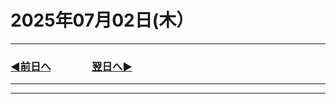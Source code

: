 # 2025年07月02日(木）

---

### [◀️前日へ](https://github.com/yuasys/chatty-journal/blob/main/2025/07/2025-07-01.md)&emsp;&emsp;&emsp;&emsp;[翌日へ▶️](https://github.com/yuasys/chatty-journal/blob/main/2025/07/2025-07-03.md)

---

---

